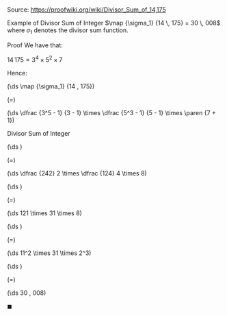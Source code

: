 # 

Source: https://proofwiki.org/wiki/Divisor_Sum_of_14,175

Example of Divisor Sum of Integer
$\map {\sigma_1} {14 \, 175} = 30 \, 008$
where $\sigma_1$ denotes the divisor sum function.


Proof
We have that:

$14 \, 175 = 3^4 \times 5^2 \times 7$

Hence:














\(\ds \map {\sigma_1} {14 \, 175}\)

\(=\)







\(\ds \dfrac {3^5 - 1} {3 - 1} \times \dfrac {5^3 - 1} {5 - 1} \times \paren {7 + 1}\)





Divisor Sum of Integer














\(\ds \)

\(=\)







\(\ds \dfrac {242} 2 \times \dfrac {124} 4 \times 8\)




















\(\ds \)

\(=\)







\(\ds 121 \times 31 \times 8\)




















\(\ds \)

\(=\)







\(\ds 11^2 \times 31 \times 2^3\)




















\(\ds \)

\(=\)







\(\ds 30 \, 008\)









$\blacksquare$





